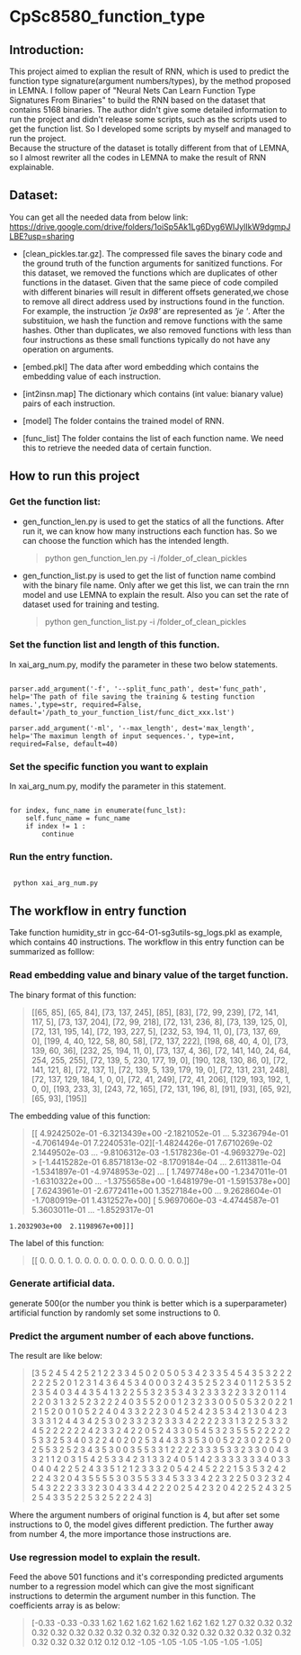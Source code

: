 # CpSc8580_function_type

## Introduction:

This project aimed to explian the result of RNN, which is used to predict the
function type signature(argument numbers/types), by the method proposed in LEMNA.
I follow paper of "Neural Nets Can Learn Function Type Signatures From Binaries"
to build the RNN based on the dataset that contains 5168 binaries. The author
didn't give some detailed information to run the project and didn't release some
scripts, such as the scripts used to get the function list.
So I developed some scripts by myself and managed to run the project. <br />
Because the structure of the dataset is totally different from that of LEMNA, so
I almost rewriter all the codes in LEMNA to make the result of RNN explainable.

## Dataset:

You can get all the needed data from below link:
https://drive.google.com/drive/folders/1oiSp5Ak1Lg6Dyg6WIJylIkW9dgmpJLBE?usp=sharing

- [clean_pickles.tar.gz]. The compressed file saves the binary code and the ground truth of the function arguments for sanitized functions. For this dataset, we removed the functions which are duplicates of other functions in the dataset. Given that the same piece of code compiled with different binaries will result in different offsets generated,we chose to remove all direct address used by instructions found in the function. For example, the instruction _'je 0x98'_ are represented as _'je '_. After the substituion, we hash the function and remove functions with the same hashes. Other than duplicates, we also removed functions with less than four instructions as these small functions typically do not have any operation on arguments.

- [embed.pkl] The data after word embedding which contains the embedding value
  of each instruction.

- [int2insn.map] The dictionary which contains (int value: bianary value) pairs
  of each instruction.

- [model] The folder contains the trained model of RNN.

- [func_list] The folder contains the list of each function name. We need this
  to retrieve the needed data of certain function.

## How to run this project

### Get the function list:

- gen_function_len.py is used to get the statics of all the functions. After
  run it, we can know how many instructions each function has. So we can choose
  the function which has the intended length.<br />

  > python gen_function_len.py -i /folder_of_clean_pickles

  <!-- > python gen_function_len.py -i /Users/tarus/OnlyInMac/dataset/eklavya/clean_pickles -->

- gen_function_list.py is used to get the list of function name combind with
  the binary file name. Only after we get this list, we can train the rnn model
  and use LEMNA to explain the result.
  Also you can set the rate of dataset used for training and testing.<br />
  > python gen_function_list.py -i /folder_of_clean_pickles
  <!-- > python gen_function_list.py -i /Users/tarus/OnlyInMac/dataset/eklavya/clean_pickles -->

### Set the function list and length of this function.

In xai_arg_num.py, modify the parameter in these two below statements.

<pre><code>
parser.add_argument('-f', '--split_func_path', dest='func_path', help='The path of file saving the training & testing function names.',type=str, required=False, default='/path_to_your_function_list/func_dict_xxx.lst')

parser.add_argument('-ml', '--max_length', dest='max_length', help='The maximun length of input sequences.', type=int, required=False, default=40)
</code></pre>

### Set the specific function you want to explain

In xai_arg_num.py, modify the parameter in this statement.

<pre><code>
for index, func_name in enumerate(func_lst):
    self.func_name = func_name
    if index != 1 :
        continue
</code></pre>

### Run the entry function.

<pre><code>
 python xai_arg_num.py
</code></pre>

## The workflow in entry function

Take function humidity_str in gcc-64-O1-sg3utils-sg_logs.pkl as example, which
contains 40 instructions.
The workflow in this entry function can be summarized as folllow:

### Read embedding value and binary value of the target function.<br />

The binary format of this function:

> [[65, 85], [65, 84], [73, 137, 245], [85], [83], [72, 99, 239], [72, 141, 117, 5], [73, 137, 204], [72, 99, 218], [72, 131, 236, 8], [73, 139, 125, 0], [72, 131, 195, 14], [72, 193, 227, 5], [232, 53, 194, 11, 0], [73, 137, 69, 0], [199, 4, 40, 122, 58, 80, 58], [72, 137, 222], [198, 68, 40, 4, 0], [73, 139, 60, 36], [232, 25, 194, 11, 0], [73, 137, 4, 36], [72, 141, 140, 24, 64, 254, 255, 255], [72, 139, 5, 230, 177, 19, 0], [190, 128, 130, 86, 0], [72, 141, 121, 8], [72, 137, 1], [72, 139, 5, 139, 179, 19, 0], [72, 131, 231, 248], [72, 137, 129, 184, 1, 0, 0], [72, 41, 249], [72, 41, 206], [129, 193, 192, 1, 0, 0], [193, 233, 3], [243, 72, 165], [72, 131, 196, 8], [91], [93], [65, 92], [65, 93], [195]]

The embedding value of this function:

> [[ 4.9242502e-01 -6.3213439e+00 -2.1821052e-01 ... 5.3236794e-01
> -4.7061494e-01 7.2240531e-02][-1.4824426e-01 7.6710269e-02 2.1449502e-03 ... -9.8106312e-03 -1.5178236e-01 -4.9693279e-02] > [-1.4415282e-01 6.8571813e-02 -8.1709184e-04 ... 2.6113811e-04 -1.5341897e-01 -4.9748953e-02]
> ...
> [ 1.7497748e+00 -1.2347011e-01 -1.6310322e+00 ... -1.3755658e+00
> -1.6481979e-01 -1.5915378e+00][ 7.6243961e-01 -2.6772411e+00 1.3527184e+00 ... 9.2628604e-01 -1.7080919e-01 1.4312527e+00]
> [ 5.9697060e-03 -4.4744587e-01 5.3603011e-01 ... -1.8529317e-01

    1.2032903e+00  2.1198967e+00]]]

The label of this function:

> [[ 0. 0. 0. 1. 0. 0. 0. 0. 0. 0. 0. 0. 0. 0. 0. 0.]]

### Generate artificial data.

generate 500(or the number you think is better which is a superparameter) artificial function by randomly set some instructions to 0.

### Predict the argument number of each above functions.

The result are like below:

> [3 5 2 4 5 4 2 5 2 1 2 2 3 3 4 5 0 2 0 5 0 5 3 4 2 3 3 5 4 5 4 3 5 3 2 2 2 2 2 2 5 2 0 1 2 3 1 4 3 6 4 5 3 4 0 0 0 3 2 4 3 5 2 5 2 3 4 0 1 1 2 5 3 5 2 2 3 5 4 0 3 4 4 3 5 4 1 3 2 2 5 5 3 2 3 5 3 4 3 2 3 3 3 2 2 3 3 2 0 1 1 4 2 2 0 3 1 3 2 5 2 3 2 2 2 4 0 3 5 5 2 0 0 1 2 3 2 3 3 0 0 5 0 5 3 2 0 2 2 1 2 1 5 2 0 0 1 0 5 2 2 4 0 4 3 3 2 2 2 3 0 4 5 2 4 2 3 5 3 4 2 1 3 0 4 2 3 3 3 3 1 2 4 4 3 4 2 5 3 0 2 3 3 2 3 2 3 3 3 4 2 2 2 2 3 3 1 3 2 2 5 3 3 2 4 5 2 2 2 2 2 2 4 2 3 3 2 4 2 2 0 5 2 4 3 3 0 5 4 5 3 2 3 5 5 5 2 2 2 2 2 5 3 3 2 5 3 4 0 3 2 2 4 0 2 0 2 5 3 4 4 3 3 3 5 3 0 0 5 2 2 3 0 2 2 5 2 0 2 5 5 3 2 5 2 3 4 3 5 3 0 0 3 5 5 3 3 1 2 2 2 2 3 3 3 5 3 3 2 3 3 0 0 4 3 3 2 1 1 2 0 3 1 5 4 2 5 3 3 4 2 3 1 3 3 2 4 0 5 1 4 2 3 3 3 3 3 3 3 4 0 3 3 0 4 0 4 2 2 5 2 4 3 3 5 1 2 1 2 3 3 3 2 0 5 4 2 4 5 2 2 2 1 5 3 5 3 2 4 2 2 2 4 3 2 0 4 3 5 5 5 5 3 0 3 5 5 3 3 4 5 3 3 3 4 2 2 3 2 2 5 0 3 2 3 2 4 5 4 3 2 2 2 3 3 3 2 3 0 4 3 3 4 4 2 2 2 0 2 5 4 2 3 2 0 4 2 2 5 2 4 3 2 5 2 5 4 3 3 5 2 2 5 3 2 5 2 2 2 4 3]

Where the argument numbers of original function is 4, but after set some
instructions to 0, the model gives different prediction. The further away from
number 4, the more importance those instructions are.

### Use regression model to explain the result.

Feed the above 501 functions and it's corresponding predicted arguments number
to a regression model which can give the most significant instructions to
determin the argument number in this function. The coefficients array is as below:

> [-0.33 -0.33 -0.33 1.62 1.62 1.62 1.62 1.62 1.62 1.62 1.27 0.32 0.32 0.32 0.32 0.32 0.32 0.32 0.32 0.32 0.32 0.32 0.32 0.32 0.32 0.32 0.32 0.32 0.32 0.32 0.32 0.12 0.12 0.12 -1.05 -1.05 -1.05 -1.05 -1.05 -1.05]
